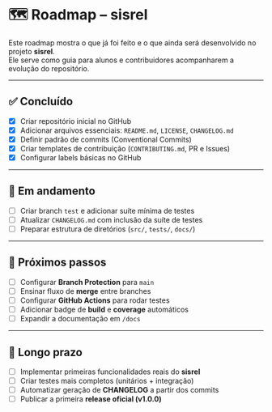 # 🗺️ Roadmap – sisrel

Este roadmap mostra o que já foi feito e o que ainda será desenvolvido no projeto **sisrel**.  
Ele serve como guia para alunos e contribuidores acompanharem a evolução do repositório.

---

## ✅ Concluído
- [x] Criar repositório inicial no GitHub
- [x] Adicionar arquivos essenciais: `README.md`, `LICENSE`, `CHANGELOG.md`
- [x] Definir padrão de commits (Conventional Commits)
- [x] Criar templates de contribuição (`CONTRIBUTING.md`, PR e Issues)
- [x] Configurar labels básicas no GitHub

---

## 🚧 Em andamento
- [ ] Criar branch `test` e adicionar suíte mínima de testes
- [ ] Atualizar `CHANGELOG.md` com inclusão da suíte de testes
- [ ] Preparar estrutura de diretórios (`src/`, `tests/`, `docs/`)

---

## 📌 Próximos passos
- [ ] Configurar **Branch Protection** para `main`
- [ ] Ensinar fluxo de **merge** entre branches
- [ ] Configurar **GitHub Actions** para rodar testes
- [ ] Adicionar badge de **build** e **coverage** automáticos
- [ ] Expandir a documentação em `/docs`

---

## 🎯 Longo prazo
- [ ] Implementar primeiras funcionalidades reais do **sisrel**
- [ ] Criar testes mais completos (unitários + integração)
- [ ] Automatizar geração de **CHANGELOG** a partir dos commits
- [ ] Publicar a primeira **release oficial (v1.0.0)**
